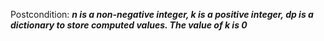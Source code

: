 Postcondition: ***n is a non-negative integer, k is a positive integer, dp is a dictionary to store computed values. The value of k is 0***